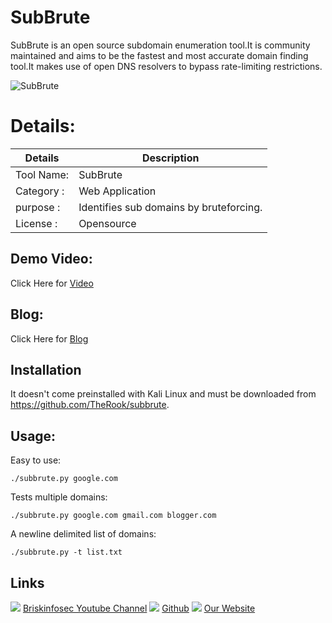SubBrute
============
SubBrute is an open source subdomain enumeration tool.It is community maintained and aims to be the fastest and most accurate domain finding tool.It makes use of open DNS resolvers to bypass rate-limiting restrictions.

![SubBrute](https://www.briskinfosec.com//assets/tooloftheday/Tool_Of_the_day07.jpg)

Details:
============
|  Details | Description   |
| ------------ | ------------ |
|Tool Name:| SubBrute |
|Category :| Web Application|
|purpose  :| Identifies sub domains by bruteforcing.|
|License :| Opensource

Demo Video:
-----------------
Click Here for [Video](https://www.youtube.com/watch?v=iSkXZ5gmYXc "Video")

Blog: 
--------------
Click Here for [Blog](https://www.briskinfosec.com/tooloftheday/toolofthedaydetail/Subbrute-Tool-to-Identifies-sub-domains-by-bruteforcing "Blog")

Installation
----------------
It doesn't come preinstalled with Kali Linux and must be downloaded from https://github.com/TheRook/subbrute.
    
Usage:
----------------
Easy to use: 

    ./subbrute.py google.com

Tests multiple domains:

    ./subbrute.py google.com gmail.com blogger.com 

A newline delimited list of domains: 

    ./subbrute.py -t list.txt

Links
----------------
![ ](https://img.icons8.com/color/15/000000/youtube-play.png) [Briskinfosec Youtube Channel](https://www.youtube.com/channel/UCcPmqqYETcO_7-6p_uUsF1w "Briskinfosec Youtube Channel")
 ![ ](https://img.icons8.com/glyph-neue/15/000000/github.png) [Github](https://github.com/briskinfosec "Github") 
![ ](https://img.icons8.com/ios/15/000000/internet--v2.png) [Our Website](https://www.briskinfosec.com/ "Our Website")